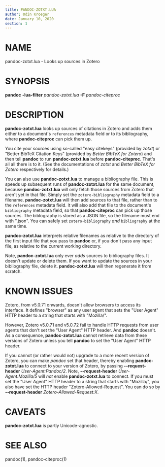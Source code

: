 ```yaml
---
title: PANDOC-ZOTXT.LUA
author: Odin Kroeger
date: January 10, 2020
section: 1
---
```


# NAME

pandoc-zotxt.lua - Looks up sources in Zotero


# SYNOPSIS

**pandoc** **-lua-filter** *pandoc-zotxt.lua* **-F** *pandoc-citeproc*


# DESCRIPTION

**pandoc-zotxt.lua** looks up sources of citations in Zotero and adds
them either to a document's `references` metadata field or to its
bibliography, where **pandoc-citeproc** can pick them up.

You cite your sources using so-called "easy citekeys" (provided by *zotxt*) or
"Better BibTeX Citation Keys" (provided by *Better BibTeX for Zotero*) and
then tell  **pandoc** to run **pandoc-zotxt.lua** before **pandoc-citeproc**.
That's all all there is to it. (See the documentations of *zotxt* and
*Better BibTeX for Zotero* respectively for details.)

You can also use **pandoc-zotxt.lua** to manage a bibliography file. This is
speeds up subsequent runs of **pandoc-zotxt.lua** for the same document,
because **pandoc-zotxt.lua** will only fetch those sources from Zotero that
aren't yet in that file. Simply set the `zotero-bibliography` metadata field
to a filename. **pandoc-zotxt.lua** will then add sources to that file, rather
than to the `references` metadata field. It will also add that file to the
document's `bibliography` metadata field, so that **pandoc-citeproc** can pick
up those sources. The biblography is stored as a JSON file, so the filename
must end with ".json". You can safely set `zotero-bibliography` *and*
`bibliography` at the same time.

**pandoc-zotxt.lua** interprets relative filenames as relative to the directory
of the first input file that you pass to **pandoc** or, if you don't pass any
input file, as relative to the current working directory.

Note, **pandoc-zotxt.lua** only ever *adds* sources to bibliography files. It
doesn't update or delete them. If you want to update the sources in your
bibliography file, delete it. **pandoc-zotxt.lua** will then regenerate
it from scratch.


# KNOWN ISSUES

Zotero, from v5.0.71 onwards, doesn't allow browsers to access its interface.
It defines "browser" as any user agent that sets the "User Agent" HTTP header
to a string that starts with "Mozilla/".

However, Zotero v5.0.71 and v5.0.72 fail to handle HTTP requests from user agents
that don't set the "User Agent" HTTP header. And **pandoc** doesn't. As a
consequence, **pandoc-zotxt.lua** cannot retrieve data from these versions of
Zotero unless you tell **pandoc** to set the "User Agent" HTTP header.

If you cannot (or rather would not) upgrade to a more recent version of Zotero,
you can make *pandoc* set that header, thereby enabling **pandoc-zotxt.lua** to
connect to your version of Zotero, by passing **--request-header**
*User-Agent:Pandoc/2*. Note, **--request-header** *User-Agent:Mozilla/5* will
*not* enable **pandoc-zotxt.lua** to connect. If you must set the "User Agent"
HTTP header to a string that starts with "Mozilla/", you also have set the HTTP
header "Zotero-Allowed-Request". You can do so by **--request-header**
*Zotero-Allowed-Request:X*.


# CAVEATS

**pandoc-zotxt.lua** is partly Unicode-agnostic.


# SEE ALSO

pandoc(1), pandoc-citeproc(1)
